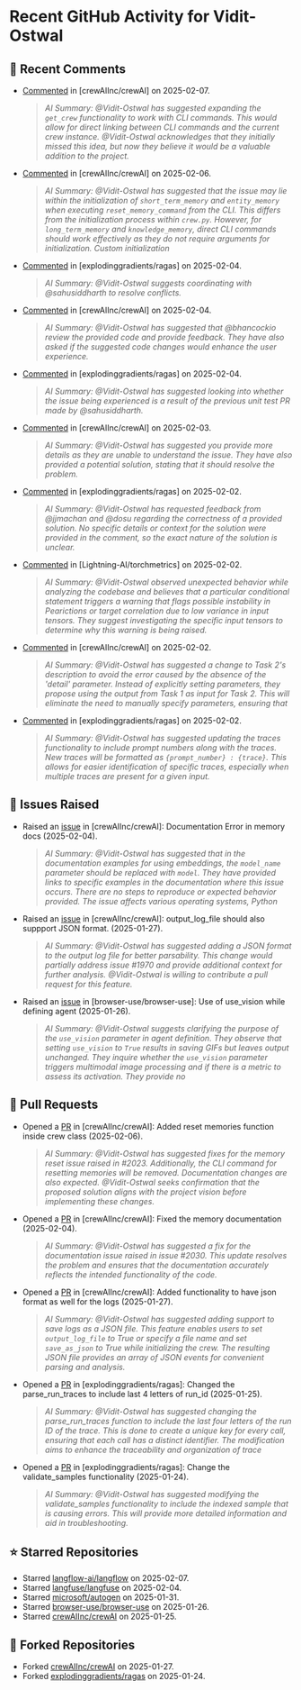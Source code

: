 # Recent GitHub Activity for Vidit-Ostwal

## 💬 Recent Comments
- [Commented](https://github.com/crewAIInc/crewAI/pull/2047#issuecomment-2641883649) in [crewAIInc/crewAI] on 2025-02-07.
  > *AI Summary: @Vidit-Ostwal has suggested expanding the `get_crew` functionality to work with CLI commands. This would allow for direct linking between CLI commands and the current crew instance. @Vidit-Ostwal acknowledges that they initially missed this idea, but now they believe it would be a valuable addition to the project.*
- [Commented](https://github.com/crewAIInc/crewAI/issues/2023#issuecomment-2640720257) in [crewAIInc/crewAI] on 2025-02-06.
  > *AI Summary: @Vidit-Ostwal has suggested that the issue may lie within the initialization of `short_term_memory` and `entity_memory` when executing `reset_memory_command` from the CLI. This differs from the initialization process within `crew.py`. However, for `long_term_memory` and `knowledge_memory`, direct CLI commands should work effectively as they do not require arguments for initialization. Custom initialization*
- [Commented](https://github.com/explodinggradients/ragas/pull/1880#issuecomment-2634875873) in [explodinggradients/ragas] on 2025-02-04.
  > *AI Summary: @Vidit-Ostwal suggests coordinating with @sahusiddharth to resolve conflicts.*
- [Commented](https://github.com/crewAIInc/crewAI/pull/1985#issuecomment-2634692022) in [crewAIInc/crewAI] on 2025-02-04.
  > *AI Summary: @Vidit-Ostwal has suggested that @bhancockio review the provided code and provide feedback. They have also asked if the suggested code changes would enhance the user experience.*
- [Commented](https://github.com/explodinggradients/ragas/pull/1880#issuecomment-2634530854) in [explodinggradients/ragas] on 2025-02-04.
  > *AI Summary: @Vidit-Ostwal has suggested looking into whether the issue being experienced is a result of the previous unit test PR made by @sahusiddharth.*
- [Commented](https://github.com/crewAIInc/crewAI/issues/2025#issuecomment-2631615412) in [crewAIInc/crewAI] on 2025-02-03.
  > *AI Summary: @Vidit-Ostwal has suggested you provide more details as they are unable to understand the issue. They have also provided a potential solution, stating that it should resolve the problem.*
- [Commented](https://github.com/explodinggradients/ragas/issues/1868#issuecomment-2629482947) in [explodinggradients/ragas] on 2025-02-02.
  > *AI Summary: @Vidit-Ostwal has requested feedback from @jjmachan and @dosu regarding the correctness of a provided solution. No specific details or context for the solution were provided in the comment, so the exact nature of the solution is unclear.*
- [Commented](https://github.com/Lightning-AI/torchmetrics/issues/2920#issuecomment-2629456251) in [Lightning-AI/torchmetrics] on 2025-02-02.
  > *AI Summary: @Vidit-Ostwal observed unexpected behavior while analyzing the codebase and believes that a particular conditional statement triggers a warning that flags possible instability in Pearictions or target correlation due to low variance in input tensors. They suggest investigating the specific input tensors to determine why this warning is being raised.*
- [Commented](https://github.com/crewAIInc/crewAI/issues/1977#issuecomment-2629395843) in [crewAIInc/crewAI] on 2025-02-02.
  > *AI Summary: @Vidit-Ostwal has suggested a change to Task 2's description to avoid the error caused by the absence of the 'detail' parameter. Instead of explicitly setting parameters, they propose using the output from Task 1 as input for Task 2. This will eliminate the need to manually specify parameters, ensuring that*
- [Commented](https://github.com/explodinggradients/ragas/pull/1880#issuecomment-2629385607) in [explodinggradients/ragas] on 2025-02-02.
  > *AI Summary: @Vidit-Ostwal has suggested updating the traces functionality to include prompt numbers along with the traces. New traces will be formatted as `{prompt_number} : {trace}`. This allows for easier identification of specific traces, especially when multiple traces are present for a given input.*

## 🐛 Issues Raised
- Raised an [issue](https://github.com/crewAIInc/crewAI/issues/2030) in [crewAIInc/crewAI]: Documentation Error in memory docs (2025-02-04).
  > *AI Summary: @Vidit-Ostwal has suggested that in the documentation examples for using embeddings, the `model_name` parameter should be replaced with `model`. They have provided links to specific examples in the documentation where this issue occurs. There are no steps to reproduce or expected behavior provided. The issue affects various operating systems, Python*
- Raised an [issue](https://github.com/crewAIInc/crewAI/issues/1984) in [crewAIInc/crewAI]: output_log_file should also suppport JSON format. (2025-01-27).
  > *AI Summary: @Vidit-Ostwal has suggested adding a JSON format to the output log file for better parsability. This change would partially address issue #1970 and provide additional context for further analysis. @Vidit-Ostwal is willing to contribute a pull request for this feature.*
- Raised an [issue](https://github.com/browser-use/browser-use/issues/407) in [browser-use/browser-use]: Use of use_vision while defining agent (2025-01-26).
  > *AI Summary: @Vidit-Ostwal suggests clarifying the purpose of the `use_vision` parameter in agent definition. They observe that setting `use_vision` to `True` results in saving GIFs but leaves output unchanged. They inquire whether the `use_vision` parameter triggers multimodal image processing and if there is a metric to assess its activation. They provide no*

## 🚀 Pull Requests
- Opened a [PR](https://github.com/crewAIInc/crewAI/pull/2047) in [crewAIInc/crewAI]: Added reset memories function inside crew class (2025-02-06).
  > *AI Summary: @Vidit-Ostwal has suggested fixes for the memory reset issue raised in #2023. Additionally, the CLI command for resetting memories will be removed. Documentation changes are also expected. @Vidit-Ostwal seeks confirmation that the proposed solution aligns with the project vision before implementing these changes.*
- Opened a [PR](https://github.com/crewAIInc/crewAI/pull/2031) in [crewAIInc/crewAI]: Fixed the memory documentation (2025-02-04).
  > *AI Summary: @Vidit-Ostwal has suggested a fix for the documentation issue raised in issue #2030. This update resolves the problem and ensures that the documentation accurately reflects the intended functionality of the code.*
- Opened a [PR](https://github.com/crewAIInc/crewAI/pull/1985) in [crewAIInc/crewAI]: Added functionality to have json format as well for the logs (2025-01-27).
  > *AI Summary: @Vidit-Ostwal has suggested adding support to save logs as a JSON file. This feature enables users to set `output_log_file` to True or specify a file name and set `save_as_json` to True while initializing the crew. The resulting JSON file provides an array of JSON events for convenient parsing and analysis.*
- Opened a [PR](https://github.com/explodinggradients/ragas/pull/1880) in [explodinggradients/ragas]: Changed the parse_run_traces to include last 4 letters of run_id (2025-01-25).
  > *AI Summary: @Vidit-Ostwal has suggested changing the parse_run_traces function to include the last four letters of the run ID of the trace. This is done to create a unique key for every call, ensuring that each call has a distinct identifier. The modification aims to enhance the traceability and organization of trace*
- Opened a [PR](https://github.com/explodinggradients/ragas/pull/1879) in [explodinggradients/ragas]: Change the validate_samples functionality (2025-01-24).
  > *AI Summary: @Vidit-Ostwal has suggested modifying the validate_samples functionality to include the indexed sample that is causing errors. This will provide more detailed information and aid in troubleshooting.*

## ⭐ Starred Repositories
- Starred [langflow-ai/langflow](https://github.com/langflow-ai/langflow) on 2025-02-07.
- Starred [langfuse/langfuse](https://github.com/langfuse/langfuse) on 2025-02-04.
- Starred [microsoft/autogen](https://github.com/microsoft/autogen) on 2025-01-31.
- Starred [browser-use/browser-use](https://github.com/browser-use/browser-use) on 2025-01-26.
- Starred [crewAIInc/crewAI](https://github.com/crewAIInc/crewAI) on 2025-01-25.

## 🍴 Forked Repositories
- Forked [crewAIInc/crewAI](https://github.com/Vidit-Ostwal/crewAI) on 2025-01-27.
- Forked [explodinggradients/ragas](https://github.com/Vidit-Ostwal/ragas) on 2025-01-24.
